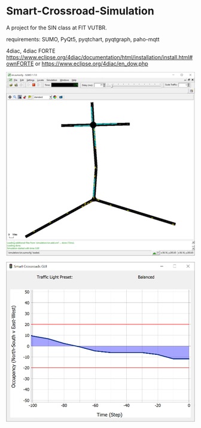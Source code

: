 # Smart-Crossroad-Simulation
A project for the SIN class at FIT VUTBR.


requirements: SUMO, PyQt5, pyqtchart, pyqtgraph, paho-mqtt

4diac, 4diac FORTE https://www.eclipse.org/4diac/documentation/html/installation/install.html#ownFORTE or https://www.eclipse.org/4diac/en_dow.php

![alt text](img/cross.png)

![alt text](img/ui.png)
